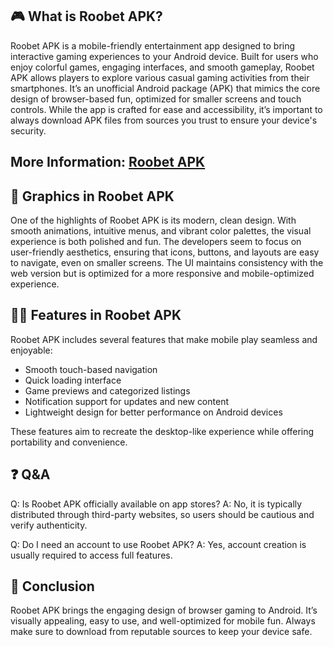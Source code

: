 ## 🎮 What is Roobet APK?
Roobet APK is a mobile-friendly entertainment app designed to bring interactive gaming experiences to your Android device. Built for users who enjoy colorful games, engaging interfaces, and smooth gameplay, Roobet APK allows players to explore various casual gaming activities from their smartphones. It’s an unofficial Android package (APK) that mimics the core design of browser-based fun, optimized for smaller screens and touch controls. While the app is crafted for ease and accessibility, it’s important to always download APK files from sources you trust to ensure your device's security.
## More Information: [Roobet APK](https://tinyurl.com/ybk8s3vd)
## 🌈 Graphics in Roobet APK

One of the highlights of Roobet APK is its modern, clean design. With smooth animations, intuitive menus, and vibrant color palettes, the visual experience is both polished and fun. The developers seem to focus on user-friendly aesthetics, ensuring that icons, buttons, and layouts are easy to navigate, even on smaller screens. The UI maintains consistency with the web version but is optimized for a more responsive and mobile-optimized experience.

## 👩‍💻 Features in Roobet APK

Roobet APK includes several features that make mobile play seamless and enjoyable:

* Smooth touch-based navigation
* Quick loading interface
* Game previews and categorized listings
* Notification support for updates and new content
* Lightweight design for better performance on Android devices

These features aim to recreate the desktop-like experience while offering portability and convenience.

## ❓ Q\&A

Q: Is Roobet APK officially available on app stores?
A: No, it is typically distributed through third-party websites, so users should be cautious and verify authenticity.

Q: Do I need an account to use Roobet APK?
A: Yes, account creation is usually required to access full features.

## 📝 Conclusion

Roobet APK brings the engaging design of browser gaming to Android. It’s visually appealing, easy to use, and well-optimized for mobile fun. Always make sure to download from reputable sources to keep your device safe.
<!--

**Here are some ideas to get you started:**

🙋‍♀️ A short introduction - what is your organization all about?
🌈 Contribution guidelines - how can the community get involved?
👩‍💻 Useful resources - where can the community find your docs? Is there anything else the community should know?
🍿 Fun facts - what does your team eat for breakfast?
🧙 Remember, you can do mighty things with the power of [Markdown](https://docs.github.com/github/writing-on-github/getting-started-with-writing-and-formatting-on-github/basic-writing-and-formatting-syntax)
-->
